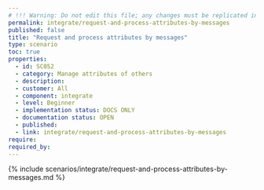 ```yaml
---
# !!! Warning: Do not edit this file; any changes must be replicated in Excel !!! 
permalink: integrate/request-and-process-attributes-by-messages
published: false
title: "Request and process attributes by messages"
type: scenario
toc: true
properties:
  - id: SC052
  - category: Manage attributes of others
  - description:
  - customer: All
  - component: integrate
  - level: Beginner
  - implementation status: DOCS ONLY
  - documentation status: OPEN
  - published:
  - link: integrate/request-and-process-attributes-by-messages
require:
required_by:
---
```


{% include scenarios/integrate/request-and-process-attributes-by-messages.md %}
